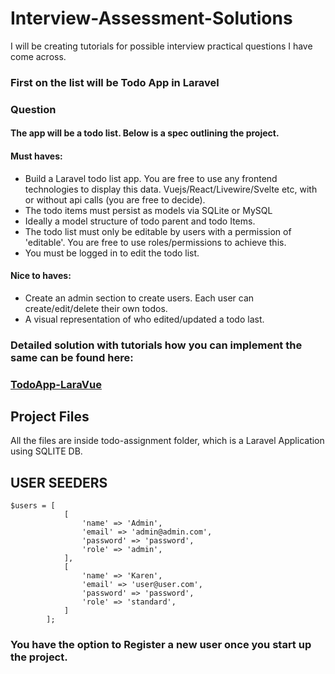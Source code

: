 # Interview-Assessment-Solutions
I will be creating tutorials for possible interview practical questions I have come across.

### First on the list will be Todo App in Laravel
### Question

#### The app will be a todo list. Below is a spec outlining the project.

#### Must haves:
-  Build a Laravel todo list app. You are free to use any frontend technologies to display this data. Vuejs/React/Livewire/Svelte etc, with or without api calls (you are free to decide).
- The todo items must persist as models via SQLite or MySQL
- Ideally a model structure of todo parent and todo Items.
- The todo list must only be editable by users with a permission of 'editable'. You are free to use roles/permissions to achieve this.
- You must be logged in to edit the todo list.

#### Nice to haves:
- Create an admin section to create users. Each user can create/edit/delete their own todos.
- A visual representation of who edited/updated a todo last. 


### Detailed solution with tutorials how you can implement the same can be found here: 

### [TodoApp-LaraVue](TodoApp-LaraVue.md)

## Project Files

All the files are inside todo-assignment folder, which is a Laravel Application using SQLITE DB.

## USER SEEDERS

```
$users = [
            [
                'name' => 'Admin',
                'email' => 'admin@admin.com',
                'password' => 'password',
                'role' => 'admin',
            ],
            [
                'name' => 'Karen',
                'email' => 'user@user.com',
                'password' => 'password',
                'role' => 'standard',
            ]
        ];

```

### You have the option to Register a new user once you start up the project.